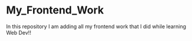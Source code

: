 # My_Frontend_Work

In this repository I am adding all my frontend work that I did while learning Web Dev!!
